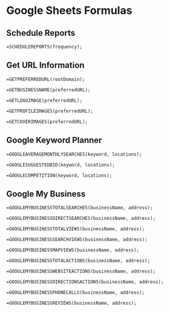 # Google Sheets Formulas

## Schedule Reports

```=SCHEDULEREPORTS(frequency);```

## Get URL Information

```=GETPREFERREDURL(rootDomain);```

```=GETBUSINESSNAME(preferredURL);```

```=GETLOGOIMAGE(preferredURL);```

```=GETPROFILEIMAGES(preferredURL);```

```=GETCOVERIMAGES(preferredURL);```

## Google Keyword Planner

```=GOOGLEAVERAGEMONTHLYSEARCHES(keyword, locations);```

```=GOOGLESUGGESTEDBID(keyword, locations);```

```=GOOGLECOMPETITION(keyword, locations);```

## Google My Business

```=GOOGLEMYBUSINESSTOTALSEARCHES(businessName, address);```

```=GOOGLEMYBUSINESSDIRECTSEARCHES(businessName, address);```

```=GOOGLEMYBUSINESSTOTALVIEWS(businessName, address);```

```=GOOGLEMYBUSINESSSEARCHVIEWS(businessName, address);```

```=GOOGLEMYBUSINESSMAPVIEWS(businessName, address);```

```=GOOGLEMYBUSINESSTOTALACTIONS(businessName, address);```

```=GOOGLEMYBUSINESSWEBSITEACTIONS(businessName, address);```

```=GOOGLEMYBUSINESSDIRECTIONSACTIONS(businessName, address);```

```=GOOGLEMYBUSINESSPHONECALLS(businessName, address);```

```=GOOGLEMYBUSINESSREVIEWS(businessName, address);```
